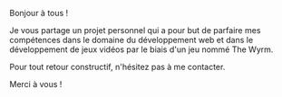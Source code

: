 Bonjour à tous !

Je vous partage un projet personnel qui a pour but de parfaire mes compétences dans le domaine du développement web et dans le développement de jeux vidéos par le biais d'un jeu nommé The Wyrm.

Pour tout retour constructif, n'hésitez pas à me contacter.

Merci à vous !
